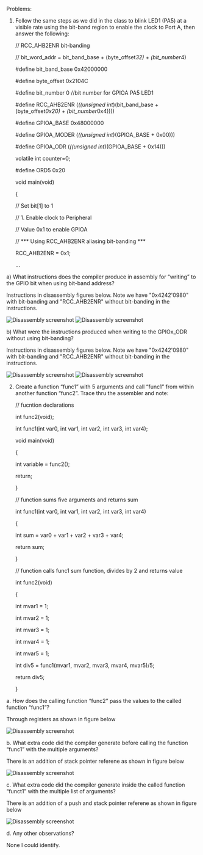 

Problems:

1. Follow the same steps as we did in the class to blink LED1 (PA5) at a visible rate using the bit-band region to enable the clock to Port A, then answer the following:

	// RCC_AHB2ENR bit-banding

	// bit_word_addr = bit_band_base + (byte_offset*32) + (bit_number*4)

	#define bit_band_base 0x42000000

	#define byte_offset 0x2104C

	#define bit_number 0 //bit number for GPIOA PA5 LED1

	#define RCC_AHB2ENR (*((unsigned int*)(bit_band_base + (byte_offset*0x20) + (bit_number*0x4))))

	#define GPIOA_BASE 0x48000000

	#define GPIOA_MODER (*((unsigned int*)(GPIOA_BASE + 0x00)))

	#define GPIOA_ODR (*((unsigned int*)(GPIOA_BASE + 0x14)))

	volatile int counter=0;
	
	#define ORD5 0x20

	void main(void)

	{

	// Set bit[1] to 1

	// 1. Enable clock to Peripheral

	// Value 0x1 to enable GPIOA
  
	// *** Using RCC_AHB2ENR aliasing bit-banding ***

	RCC_AHB2ENR = 0x1;

	...

a) What instructions does the compiler produce in assembly for “writing” to the GPIO bit when using bit-band address?

Instructions in disassembly figures below. Note we have "0x4242'0980" with bit-banding and "RCC_AHB2ENR" without bit-banding in the instructions.

![Disassembly screenshot](https://github.com/vigoren-uw/embsys310/blob/main/assignment04/gpioa_WITH_bitbanding1.JPG)
![Disassembly screenshot](https://github.com/vigoren-uw/embsys310/blob/main/assignment04/gpioa_WITH_bitbanding2.JPG)

b) What were the instructions produced when writing to the GPIOx_ODR without using bit-banding?

Instructions in disassembly figures below. Note we have "0x4242'0980" with bit-banding and "RCC_AHB2ENR" without bit-banding in the instructions.

![Disassembly screenshot](https://github.com/vigoren-uw/embsys310/blob/main/assignment04/gpioa_NO_bitbanding1.JPG)
![Disassembly screenshot](https://github.com/vigoren-uw/embsys310/blob/main/assignment04/gpioa_NO_bitbanding2.JPG)


2. Create a function “func1” with 5 arguments and call “func1” from within another function “func2”. Trace thru the assembler and note:
	
	// fucntion declarations
 	
	int func2(void);
	
	int func1(int var0, int var1, int var2, int var3, int var4);
	
	void main(void)
	
	{
	
	  int variable = func2();
	
	  return;
	
	}

	// function sums five arguments and returns sum
	
	int func1(int var0, int var1, int var2, int var3, int var4)
	
	{
	
 	 int sum = var0 + var1 + var2 + var3 + var4;
 	
	 return sum;
	
	}
	
	// function calls func1 sum function, divides by 2 and returns value
	
	int func2(void)
	
	{
	
	int mvar1 = 1;
	
	int mvar2 = 1;
	
	int mvar3 = 1;
	
	int mvar4 = 1;
	
	int mvar5 = 1;
	
	int div5 = func1(mvar1, mvar2, mvar3, mvar4, mvar5)/5;
	
	return div5;
	
	}

a. How does the calling function “func2” pass the values to the called function “func1”?

Through registers as shown in figure below

![Disassembly screenshot](https://github.com/vigoren-uw/embsys310/blob/main/assignment04/func1_func2_a.jpg)

b. What extra code did the compiler generate before calling the function “func1” with the multiple arguments?

There is an addition of stack pointer referene as shown in figure below

![Disassembly screenshot](https://github.com/vigoren-uw/embsys310/blob/main/assignment04/func1_func2_b.jpg)

c. What extra code did the compiler generate inside the called function “funct1” with the multiple list of arguments?

There is an addition of a push and stack pointer referene as shown in figure below

![Disassembly screenshot](https://github.com/vigoren-uw/embsys310/blob/main/assignment04/func1_func2_c.jpg)

d. Any other observations?

None I could identify. 



